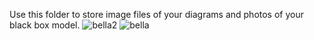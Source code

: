 Use this folder to store image files of your diagrams and photos of your black box model.
![bella2](https://user-images.githubusercontent.com/113544936/192596456-5d4246fd-e9d2-4a39-a773-c84ab5237025.PNG)
![bella](https://user-images.githubusercontent.com/113544936/192596461-398bee08-39ae-4b05-be64-6983c5997fd9.PNG)
